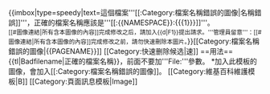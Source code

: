 {{imbox|type=speedy|text=這個檔案'''[[:Category:檔案名稱錯誤的圖像|名稱錯誤]]'''，正確的檔案名稱應該是'''[[:{{NAMESPACE}}:{{{1}}}]]'''。<br /><small>[[#圖像連結|所有含本圖像的內容]]完成修改之后，請加入<nowiki>{{d|F1}}</nowiki>提出請求。'''管理員留意'''：[[#圖像連結|所有含本圖像的內容]]完成修改之前，請勿快速刪除本圖片。</small>}}<includeonly>[[Category:檔案名稱錯誤的圖像|{{PAGENAME}}]]
[[Category:快速删除候选|速]]</includeonly><noinclude>
==用法==
{{tl|Badfilename|正確的檔案名稱}}，前面不要加'''File:'''參數。
*加入此模板的圖像，會加入[[:Category:檔案名稱錯誤的圖像]]。
[[Category:維基百科維護模板|B]]
[[Category:頁面訊息模板|Image]]
</noinclude>
